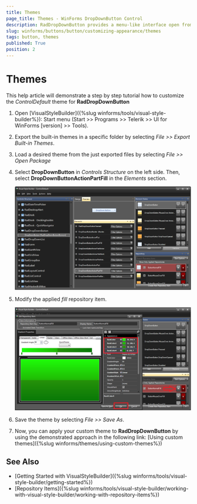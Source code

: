 ```yaml
---
title: Themes
page_title: Themes - WinForms DropDownButton Control
description: RadDropDownButton provides a menu-like interface open from a button. Each of the items of RadDropDownButton can be set to perform an action when clicked.
slug: winforms/buttons/button/customizing-appearance/themes
tags: button, themes
published: True
position: 2 
---
```


# Themes

This help article will demonstrate a step by step tutorial how to customize the *ControlDefault* theme for __RadDropDownButton__ 

1. Open [VisualStyleBuilder]({%slug winforms/tools/visual-style-builder%}): Start menu (Start >> Programs >> Telerik >> UI for WinForms [version] >> Tools).

1. Export the built-in themes in a specific folder by selecting *File >> Export Built-in Themes*.

1. Load a desired theme from the just exported files by selecting *File >> Open Package*

1. Select __DropDownButton__ in *Controls Structure* on the left side. Then, select __DropDownButtonActionPartFill__ in the *Elements* section.

	![dropdownbutton-customizing-appearance-themes 001](images/dropdownbutton-customizing-appearance-themes001.png)

1. Modify the applied *fill* repository item. 

	![dropdownbutton-customizing-appearance-themes 002](images/dropdownbutton-customizing-appearance-themes002.png)

1. Save the theme by selecting *File >> Save As*.

1. Now, you can apply your custom theme to __RadDropDownButton__ by using the demonstrated approach in the following link: [Using custom themes]({%slug winforms/themes/using-custom-themes%})


## See Also
* [Getting Started with VisualStyleBuilder]({%slug winforms/tools/visual-style-builder/getting-started%})
* [Repository Items]({%slug winforms/tools/visual-style-builder/working-with-visual-style-builder/working-with-repository-items%})
